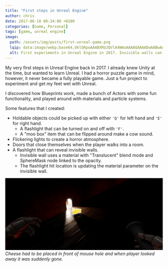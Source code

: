 ```yaml
---
title: "First steps in Unreal Engine"
author: chris
date: 2017-06-10 00:34:00 +0100
categories: [Game, Personal]
tags: [game, unreal engine]
image:
  path: /assets/img/posts/first-unreal-game.png
  lqip: data:image/webp;base64,UklGRpoAAABXRUJQVlA4WAoAAAAQAAAADwAABwAAQUxQSDIAAAARL0AmbZurmr57yyIiqE8oiG0bejIYEQTgqiDA9vqnsUSI6H+oAERp2HZ65qP/VIAWAFZQOCBCAAAA8AEAnQEqEAAIAAVAfCWkAALp8sF8rgRgAP7o9FDvMCkMde9PK7euH5M1m6VWoDXf2FkP3BqV0ZYbO6NA/VFIAAAA
  alt: First experiments in Unreal Engine in 2017. Invisible walls can be seen with flashlight.
---
```


My very first steps in Unreal Engine back in 2017. I already knew Unity at the time, but wanted to learn Unreal. I had a horror puzzle game in mind, however, it never became a fully playable game. Just a fun project to experiment and get my feet wet with Unreal.

I discovered how Blueprints work, made a bunch of Actors with some fun functionality, and played around with materials and particle systems.

Some features that I created:
- Holdable objects could be picked up with either `'Q'` for left hand and `'E'` for right hand.
  - A flashlight that can be turned on and off with `'F'`.
  - A "moo box" item that can be flipped around make a cow sound.
- Flickering lights to create a horror atmosphere.
- Doors that close themselves when the player walks into a room.
- A flashlight that can reveal invisible walls.
  - Invisible wall uses a material with "Translucent" blend mode and SphereMask node linked to the opacity.
  - The flashlight hit location is updating the material parameter on the invisible wall.

![img-first-unreal-2](/assets/img/posts/first-unreal-game-2.png)
_Cheese had to be placed in front of mouse hole and when player looked away it was suddenly gone._
